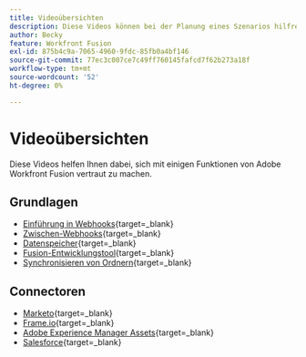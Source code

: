 ```yaml
---
title: Videoübersichten
description: Diese Videos können bei der Planung eines Szenarios hilfreich sein
author: Becky
feature: Workfront Fusion
exl-id: 875b4c9a-7065-4960-9fdc-85fb0a4bf146
source-git-commit: 77ec3c007ce7c49ff760145fafcd7f62b273a18f
workflow-type: tm+mt
source-wordcount: '52'
ht-degree: 0%

---
```


# Videoübersichten

Diese Videos helfen Ihnen dabei, sich mit einigen Funktionen von Adobe Workfront Fusion vertraut zu machen.

## Grundlagen

* [Einführung in Webhooks](https://video.tv.adobe.com/v/3427025/){target=_blank}
* [Zwischen-Webhooks](https://video.tv.adobe.com/v/3427030/){target=_blank}
* [Datenspeicher](https://video.tv.adobe.com/v/3427029/){target=_blank}
* [Fusion-Entwicklungstool](https://video.tv.adobe.com/v/3427031/){target=_blank}
* [Synchronisieren von Ordnern](https://video.tv.adobe.com/v/3427033/){target=_blank}

## Connectoren

* [Marketo](https://video.tv.adobe.com/v/3427026/){target=_blank}
* [Frame.io](https://video.tv.adobe.com/v/3427032/){target=_blank}
* [Adobe Experience Manager Assets](https://video.tv.adobe.com/v/3427034/){target=_blank}
* [Salesforce](https://video.tv.adobe.com/v/3427027/){target=_blank}
